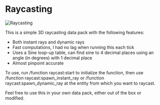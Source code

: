 # Raycasting

![Raycasting](https://media.giphy.com/media/3o6nUUz4FYKUdLbjfq/giphy.gif)

This is a simple 3D raycasting data pack with the following features:
 * Both instant rays and dynamic rays
 * Fast computations, I had no lag when running this each tick
 * Uses a Sine loop-up table, can find sine to 4 decimal places using an angle (in degrees) with 1 decimal place
 * Almost pinpoint accurate
 
 To use, run /function raycast:start to initialize the function, then use /function raycast:spawn_instant_ray or /function raycast:spawn_dynamic_ray at the entity from which you want to raycast.
 
 Feel free to use this in your own data pack, either out of the box or modified.
